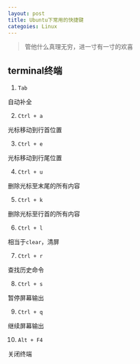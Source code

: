 ```yaml
---
layout: post
title: Ubuntu下常用的快捷键
categoies: Linux
---
```


> 管他什么真理无穷，进一寸有一寸的欢喜

## terminal终端

1. `Tab`

自动补全

2. `Ctrl + a`

光标移动到行首位置

3. `Ctrl + e`

光标移动到行尾位置

4. `Ctrl + u`

删除光标至末尾的所有内容

5. `Ctrl + k`

删除光标至行首的所有内容

6. `Ctrl + l`

相当于`clear`，清屏

7. `Ctrl + r`

查找历史命令

8. `Ctrl + s`

暂停屏幕输出

9.  `Ctrl + q`

继续屏幕输出

10. `Alt + F4`

关闭终端


